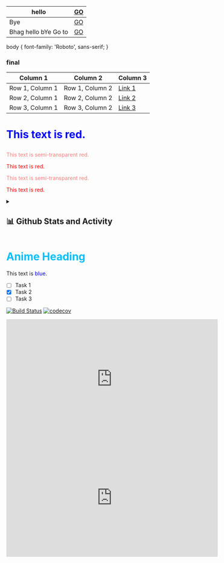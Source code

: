 | hello | [GO](www.github.com) |
| --- | --- |
| Bye| [GO](www.google.com) |
| Bhag hello bYe Go to | [GO](www.google.com) |

body {
  font-family: 'Roboto', sans-serif;
}


### final

| Column 1 | Column 2 | Column 3 |
| --- | --- | --- |
| Row 1, Column 1 | Row 1, Column 2 | [Link 1](https://example.com/link-1) |
| Row 2, Column 1 | Row 2, Column 2 | [Link 2](https://example.com/link-2) |
| Row 3, Column 1 | Row 3, Column 2 | [Link 3](https://example.com/link-3) |

# <p style="color:blue">This text is red.</p>

<p style="color: hsla(0, 100%, 50%, 0.5);">This text is semi-transparent red.</p>

<p style="color: hsl(0, 100%, 50%);">This text is red.</p>

<p style="color: rgba(255, 0, 0, 0.5);">This text is semi-transparent red.</p>

<p style="color: rgb(255, 0, 0);">This text is red.</p>
<details>
<summary><h2>📊 Github Stats and Activity</h2></summary>
# <p style="color: #ff69b4;">This text is Hot pink.</p>
# <p style="color: #00bfff;">This text is Electric Blue.</p>
# <p style="color: #00ff00;">This text is Lime green.</p>
# <p style="color: #bf00ff;">This text is Neon purple.</p>
# <p style="color: #ccff00;">This text is Fluorescent yellow.</p>
# <p style="color: #008080;">This text is Teal.</p>
# <p style="color: #40e0d0;">This text is Turquoise.</p>
# <p style="color: #dc143c;">This text is Crimson.</p>
# <p style="color: #daa520;">This text is Goldenrod.</p>
# <p style="color: #ff00ff;">This text is Magenta.</p>
# <p style="color: #ff7f00;">This text is Orange.</p>
# <p style="color: #00bfff;">This text is Deep sky blue.</p>
# <p style="color: #4b0082;">This text is Indigo.</p>
# <p style="color: #7fff00;">This text is Chartreuse.</p>
# <p style="color: #ff00ff;">This text is Fuchsia.</p>
# <p style="color: #00ffff;">This text is Cyan.</p>
# <p style="color: #ff00ff;">This text is Magenta.</p>
</details>

<h1 style="color: #00bfff;">Anime Heading</h1>

This text is <span style="color: blue;">blue</span>.


- [ ] Task 1
- [x] Task 2
- [ ] Task 3

[![Build Status](https://travis-ci.com/username/repo.svg?branch=main)](https://travis-ci.com/username/repo)
[![codecov](https://codecov.io/gh/username/repo/branch/main/graph/badge.svg)](https://codecov.io/gh/username/repo)

<iframe width="560" height="315" src="https://www.youtube.com/embed/G8nNGk6LHaM" frameborder="0" allowfullscreen></iframe>

<iframe width="560" height="315" src="https://www.youtube.com/embed/G8nNGk6LHaM" frameborder="0" allowfullscreen></iframe>
